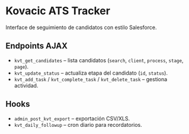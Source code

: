 # Kovacic ATS Tracker

Interface de seguimiento de candidatos con estilo Salesforce.

## Endpoints AJAX
- `kvt_get_candidates` – lista candidatos (`search`, `client`, `process`, `stage`, `page`).
- `kvt_update_status` – actualiza etapa del candidato (`id`, `status`).
- `kvt_add_task` / `kvt_complete_task` / `kvt_delete_task` – gestiona actividad.

## Hooks
- `admin_post_kvt_export` – exportación CSV/XLS.
- `kvt_daily_followup` – cron diario para recordatorios.
